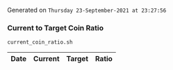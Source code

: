 Generated on `Thursday 23-September-2021 at 23:27:56`

### Current to Target Coin Ratio
`current_coin_ratio.sh`

Date|Current|Target|Ratio
---|---|---|---
